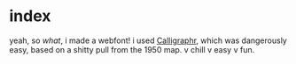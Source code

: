 # index

yeah, so _what_, i made a webfont! i used [Calligraphr](https://www.calligraphr.com/en/webapp/app_home/?/), which was dangerously easy, based on a shitty pull from the 1950 map. v chill v easy v fun.